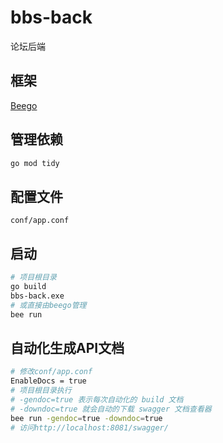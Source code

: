 # bbs-back

论坛后端

## 框架

[Beego](https://beego.vip)

## 管理依赖

```bash
go mod tidy
```

## 配置文件

`conf/app.conf`

## 启动

```bash
# 项目根目录
go build
bbs-back.exe
# 或直接由beego管理
bee run 
```

## 自动化生成API文档

```bash
# 修改conf/app.conf
EnableDocs = true
# 项目根目录执行
# -gendoc=true 表示每次自动化的 build 文档
# -downdoc=true 就会自动的下载 swagger 文档查看器
bee run -gendoc=true -downdoc=true
# 访问http://localhost:8081/swagger/
```

